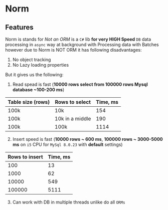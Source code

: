 # Norm

## Features

Norm is stands for *Not an ORM* is a `C#` lib **for very HIGH Speed** `DB` data processing in `async` way at background with Processing data with Batches however due to Norm is NOT ORM it has following disadvantages:

1. No object tracking
2. No Lazy loading properties

But it gives us the following:
1. Read spead is fast (**10000 rows select from 100000 rows Mysql database ~100-200 ms**)

| Table size (rows)  | Rows to select   | Time, ms |
| ------------------ | ---------------- | -------- |
| 100k               | 10k              | 154      |
| 100k               | 10k in a middle  | 190      |
| 100k               | 100k             | 1114     |

2. Insert speed is fast (**10000 rows ~ 600 ms**, **100000 rows ~ 3000-5000 ms** on `i5` CPU for `MySql 8.0.23` with **default** settings)

| Rows to insert     | Time, ms |
| ------------------ | -------- |
| 100                | 13       |
| 1000               | 62       |
| 10000              | 549      |
| 100000             | 5111     |

3. Can work with DB in multiple threads unlike do all `ORMs`



